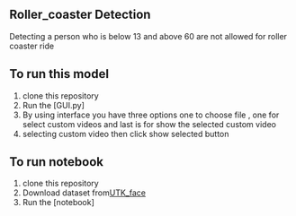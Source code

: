 ## Roller_coaster Detection
Detecting a person who is below 13 and above 60 are not allowed for roller coaster ride 
## To run this model 
1. clone this repository
2. Run the [GUI.py]
3. By using interface you have three options one to choose file , one for select custom videos and last is for show the selected custom video
4. selecting custom video then click show selected button

## To run notebook
1. clone this repository
2. Download dataset from[UTK_face](https://github.com/Vasantharish/long_hair_detection/tree/3a252e9e7fb34a67f6002e1b4c278b56b2716d1b/UTKFace)
3. Run the [notebook]
